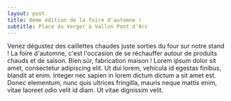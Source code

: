 ```yaml
---
layout: post
title: 8ème édition de la foire d'automne !
subtitle: Place du Verger à Vallon Pont d'Arc
---
```


Venez dégustez des caillettes chaudes juste sorties du four sur notre stand ! La
foire d'automne, c'est l'occasion de se réchauffer autour de produits chauds
et de saison. Bien sûr, fabrication maison ! Lorem ipsum dolor sit amet, consectetur
adipiscing elit. Ut dui lorem, vehicula
id egestas finibus, blandit at enim. Integer nec sapien in lorem dictum dictum a
 sit amet est. Donec elementum, nunc quis ultrices fringilla, mauris neque mattis
  enim, vitae laoreet odio velit id diam. Ut vitae dignissim velit.
